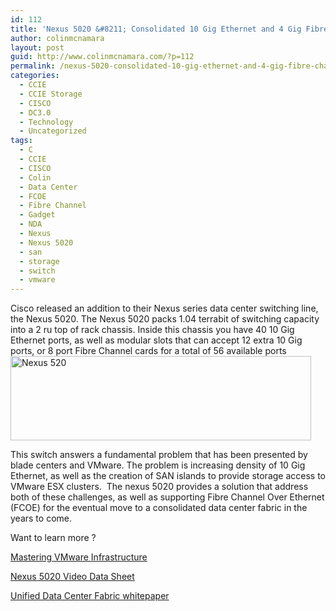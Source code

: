 ```yaml
---
id: 112
title: 'Nexus 5020 &#8211; Consolidated 10 Gig Ethernet and 4 Gig Fibre Channel'
author: colinmcnamara
layout: post
guid: http://www.colinmcnamara.com/?p=112
permalink: /nexus-5020-consolidated-10-gig-ethernet-and-4-gig-fibre-channel/
categories:
  - CCIE
  - CCIE Storage
  - CISCO
  - DC3.0
  - Technology
  - Uncategorized
tags:
  - C
  - CCIE
  - CISCO
  - Colin
  - Data Center
  - FCOE
  - Fibre Channel
  - Gadget
  - NDA
  - Nexus
  - Nexus 5020
  - san
  - storage
  - switch
  - vmware
---
```

Cisco released an addition to their Nexus series data center switching line, the Nexus 5020. The Nexus 5020 packs 1.04 terrabit of switching capacity into a 2 ru top of rack chassis. Inside this chassis you have 40 10 Gig Ethernet ports, as well as modular slots that can accept 12 extra 10 Gig ports, or 8 port Fibre Channel cards for a total of 56 available ports<img src="http://www.colinmcnamara.com/wp-content/gallery/nexus-5020/nexus_5020_elevation.jpg" alt="Nexus 520" width="481" height="135" />

This switch answers a fundamental problem that has been presented by blade centers and VMware. The problem is increasing density of 10 Gig Ethernet, as well as the creation of SAN islands to provide storage access to VMware ESX clusters.  The nexus 5020 provides a solution that address both of these challenges, as well as supporting Fibre Channel Over Ethernet (FCOE) for the eventual move to a consolidated data center fabric in the years to come.

Want to learn more ?

<a title="Mastering VMware Infrastructure" href="http://www.amazon.com/gp/product/0470183136?ie=UTF8&tag=314159265-20&linkCode=as2&camp=1789&creative=9325&creativeASIN=0470183136" target="_blank">Mastering VMware Infrastructure</a>

<a title="nexus 5000 video data sheet" href="http://www.cisco.com/en/US/products/ps9710/index.html" target="_blank">Nexus 5020 Video Data Sheet</a>

<a title="Cisco unified data center fabric whitepaper" href="http://www.cisco.com/en/US/prod/collateral/switches/ps9441/ps9670/white_paper_c11-462181.html" target="_blank">Unified Data Center Fabric whitepaper</a>